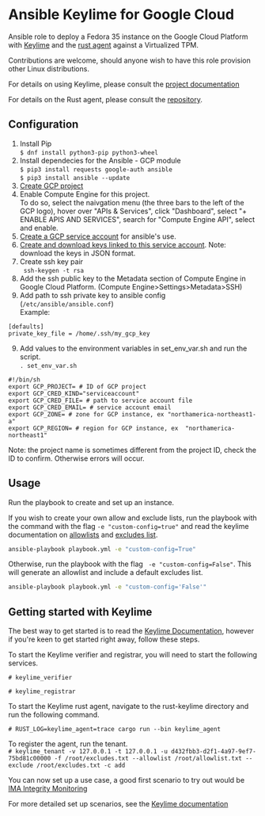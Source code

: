 # Ansible Keylime for Google Cloud
Ansible role to deploy a Fedora 35 instance on the Google Cloud Platform with [Keylime](https://github.com/keylime/keylime) and the [rust agent](https://github.com/keylime/rust-keylime) against a Virtualized TPM.

Contributions are welcome, should anyone wish to have this role provision other Linux distributions.

For details on using Keylime, please consult the
[project documentation](https://keylime-docs.readthedocs.io/en/latest/)

For details on the Rust agent, please consult the [repository](https://github.com/keylime/rust-keylime).

## Configuration
1. Install Pip \
`$ dnf install python3-pip python3-wheel`
2.  Install dependecies for the Ansible - GCP module \
`$ pip3 install requests google-auth ansible` \
`$ pip3 install ansible --update`
3. [Create GCP project](https://cloud.google.com/resource-manager/docs/creating-managing-projects)
4. Enable Compute Engine for this project. \
To do so, select the naivgation menu (the three bars to the left of the GCP logo), hover over "APIs & Services", click "Dashboard", select "+ ENABLE APIS AND SERVICES", search for "Compute Engine API", select and enable. 
4. [Create a GCP service account](https://developers.google.com/identity/protocols/oauth2/service-account#creatinganaccount) for ansible's use. 
5. [Create and download keys linked to this service account](https://support.google.com/cloud/answer/6158849?hl=en&ref_topic=6262490#serviceaccounts&zippy=%2Cservice-accounts). Note: download the keys in JSON format.
6. Create ssh key pair \
` ssh-keygen -t rsa` 
7. Add the ssh public key to the Metadata section of Compute Engine in Google Cloud Platform. (Compute Engine>Settings>Metadata>SSH) 
8. Add path to ssh private key to ansible config (`/etc/ansible/ansible.conf`) \
Example:
```
[defaults] 
private_key_file = /home/.ssh/my_gcp_key
```
9. Add values to the environment variables in set_env_var.sh and run the script. \
`. set_env_var.sh`
```
#!/bin/sh
export GCP_PROJECT= # ID of GCP project
export GCP_CRED_KIND="serviceaccount" 
export GCP_CRED_FILE= # path to service account file
export GCP_CRED_EMAIL= # service account email
export GCP_ZONE= # zone for GCP instance, ex "northamerica-northeast1-a"
export GCP_REGION= # region for GCP instance, ex  "northamerica-northeast1"
```
Note: the project name is sometimes different from the project ID, check the ID to confirm. Otherwise errors will occur.
## Usage
Run the playbook to create and set up an instance. 

If you wish to create your own allow and exclude lists, run the playbook with the command with the flag `-e "custom-config=true"` and read the keylime documentation on [allowlists](https://keylime-docs.readthedocs.io/en/latest/user_guide/runtime_ima.html?highlight=allowlist#keylime-ima-allowlists) and [excludes list](https://keylime-docs.readthedocs.io/en/latest/user_guide/runtime_ima.html?highlight=excludes%20list%20#excludes-list).

```bash
ansible-playbook playbook.yml -e "custom-config=True"
```

Otherwise, run the playbook with the flag ` -e "custom-config=False"`. This will generate an allowlist and include a default excludes list. 
```bash
ansible-playbook playbook.yml -e "custom-config='False'"
```

## Getting started with Keylime 
The best way to get started is to read the [Keylime
Documentation](https://keylime-docs.readthedocs.io/en/latest/), however if you're keen to get started right away, follow these steps.

To start the Keylime verifier and registrar, you will need to start the following services. 

`# keylime_verifier`

`# keylime_registrar`

To start the Keylime rust agent, navigate to the rust-keylime directory and run the following command.

`# RUST_LOG=keylime_agent=trace cargo run --bin keylime_agent`

To register the agent, run the tenant. \
`# keylime_tenant -v 127.0.0.1 -t 127.0.0.1 -u d432fbb3-d2f1-4a97-9ef7-75bd81c00000 -f /root/excludes.txt --allowlist /root/allowlist.txt --exclude /root/excludes.txt -c add`

You can now set up a use case, a good first scenario to try out would be [IMA
Integrity Monitoring](https://keylime-docs.readthedocs.io/en/latest/user_guide/runtime_ima.html)

For more detailed set up scenarios, see the [Keylime
documentation](https://keylime-docs.readthedocs.io/en/latest/user_guide/runtime_ima.html)
